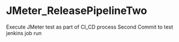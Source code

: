 # JMeter_ReleasePipelineTwo
Execute JMeter test as part of CI_CD process
Second Commit to test jenkins job run
